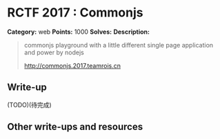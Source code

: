 # RCTF 2017 : Commonjs

**Category:** web
**Points:** 1000
**Solves:** 
**Description:**

> commonjs playground with a little different single page application and power by nodejs
>
> <http://commonjs.2017.teamrois.cn>

## Write-up

(TODO)(待完成)

## Other write-ups and resources
